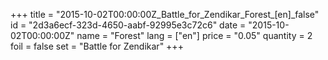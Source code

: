 +++
title = "2015-10-02T00:00:00Z_Battle_for_Zendikar_Forest_[en]_false"
id = "2d3a6ecf-323d-4650-aabf-92995e3c72c6"
date = "2015-10-02T00:00:00Z"
name = "Forest"
lang = ["en"]
price = "0.05"
quantity = 2
foil = false
set = "Battle for Zendikar"
+++
